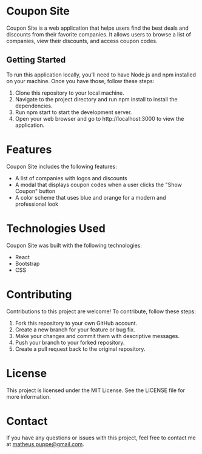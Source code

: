 # Coupon Site
Coupon Site is a web application that helps users find the best deals and discounts from their favorite companies. It allows users to browse a list of companies, view their discounts, and access coupon codes.

## Getting Started
To run this application locally, you'll need to have Node.js and npm installed on your machine. Once you have those, follow these steps:

1. Clone this repository to your local machine.
2. Navigate to the project directory and run npm install to install the dependencies.
3. Run npm start to start the development server.
4. Open your web browser and go to http://localhost:3000 to view the application.
# Features
Coupon Site includes the following features:

* A list of companies with logos and discounts
* A modal that displays coupon codes when a user clicks the "Show Coupon" button
* A color scheme that uses blue and orange for a modern and professional look
# Technologies Used
Coupon Site was built with the following technologies:

* React
* Bootstrap
* CSS
# Contributing
Contributions to this project are welcome! To contribute, follow these steps:

1. Fork this repository to your own GitHub account.
2. Create a new branch for your feature or bug fix.
3. Make your changes and commit them with descriptive messages.
4. Push your branch to your forked repository.
5. Create a pull request back to the original repository.

# License
This project is licensed under the MIT License. See the LICENSE file for more information.

# Contact
If you have any questions or issues with this project, feel free to contact me at matheus.puppe@gmail.com.